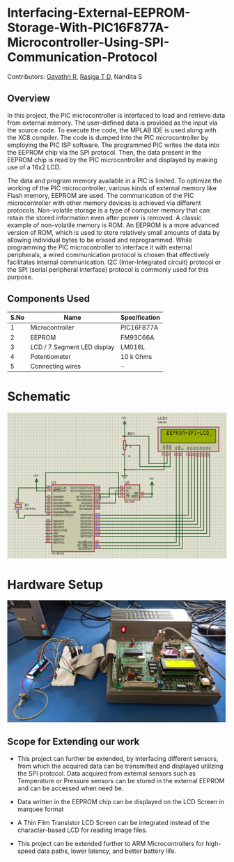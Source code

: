 # Interfacing-External-EEPROM-Storage-With-PIC16F877A-Microcontroller-Using-SPI-Communication-Protocol

Contributors: [Gayathri R]( https://github.com/Gayathri-R7 ),  [Rasiga T D]( https://github.com/RASIGATD ), Nandita S




## Overview

In this project, the PIC microcontroller is interfaced to load and retrieve data from external memory. The user-defined data is provided as the input via the source code. To execute the code, the MPLAB IDE is used along with the XC8 compiler. The code is dumped into the PIC microcontroller by employing the PIC ISP software. The programmed PIC writes the data into the EEPROM chip via the SPI protocol. Then, the data present in the EEPROM chip is read by the PIC microcontroller and displayed by making use of a 16x2 LCD.

The data and program memory available in a PIC is limited. To optimize the working of the PIC microcontroller, various kinds of external memory like Flash memory, EEPROM are used. The communication of the PIC microcontroller with other memory devices is achieved via different protocols.
Non-volatile storage is a type of computer memory that can retain the stored information even after power is removed. A classic example of non-volatile memory is ROM. An EEPROM is a more advanced version of ROM, which is used to store relatively small amounts of data by allowing individual bytes to be erased and reprogrammed. While programming the PIC microcontroller to interface it with external peripherals, a wired communication protocol is chosen that effectively facilitates internal communication. I2C (Inter-Integrated circuit) protocol or the SPI (serial peripheral interface) protocol is commonly used for this purpose.

## Components Used 

| S.No      |  Name  | Specification |
| ----------- | ----------- | ------------- |
| 1           | Microcontroller       |PIC16F877A
| 2           | EEPROM       | FM93C66A
| 3           | LCD / 7 Segment LED display       |LM016L
| 4           | Potentiometer       |10 k Ohms 
| 5           | Connecting wires       |-

# Schematic

![schematic.png](/img/schematic.png)

# Hardware Setup

![hardware.png](/img/hardware.png)

## Scope for Extending our work

 - This project can further be extended, by interfacing different sensors, from which the acquired data can be transmitted and displayed utilizing the SPI protocol. Data acquired from external sensors such as Temperature or Pressure sensors can be stored in the external EEPROM and can be accessed when need be. 

- Data written in the EEPROM chip can be displayed on the LCD Screen in marquee format

- A Thin Film Transistor LCD Screen can be integrated instead of the character-based LCD for reading image files.

- This project can be extended further to ARM Microcontrollers for high-speed data paths, lower latency, and better battery life.
